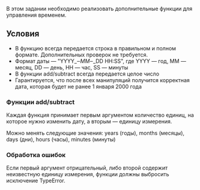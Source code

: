В этом задании необходимо реализовать дополнительные функции для управления временем.

## Условия

-   В функцию всегда передается строка в правильном и полном формате. Дополнительных проверок не требуется.
-   Формат даты  _—_ "YYYY_‒_MM_‒_DD HH:SS", где YYYY  _—_  год, MM  _—_  месяц, DD  _—_  день, HH  _—_  час, SS  _—_  минуты
-   В функции add/subtract всегда передается целое число
-   Гарантируется, что после всех манипуляций получится корректная дата, которая будет не ранее 1 января 2000 года

### Функции add/subtract

Каждая функция принимает первым аргументом количество единиц, на которое нужно изменить дату, а вторым  _—_  единицу измерения.

Можно менять следующие значения: years (годы), months (месяцы), days (дни), hours (часы), minutes (минуты)

### Обработка ошибок

Если первый аргумент отрицательный, либо второй содержит неизвестную единицу измерения, функции должны выбросить исключение TypeError.